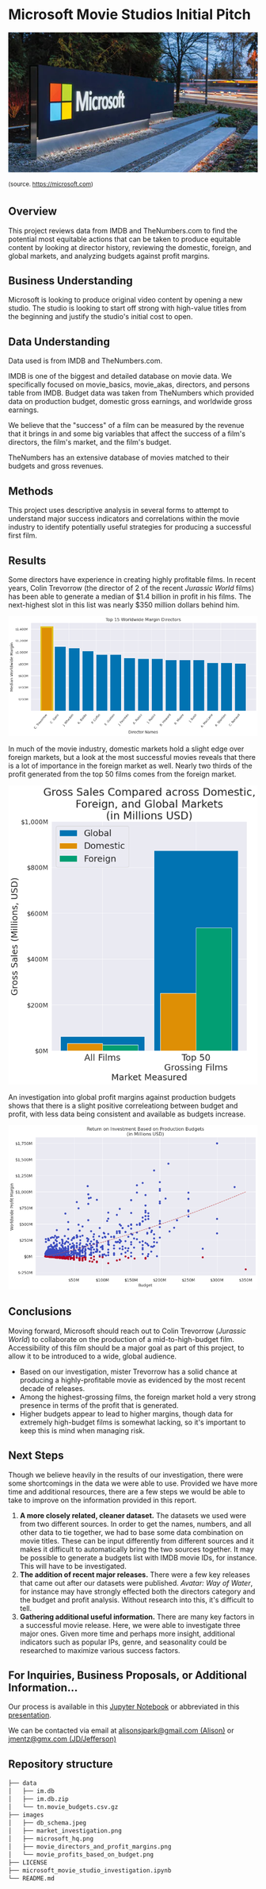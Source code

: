 # Microsoft Movie Studios Initial Pitch

![Microsoft HQ, Redmond, WA](images/microsoft_hq.png)

<sup>(source. https://microsoft.com)</sup>

## Overview
This project reviews data from IMDB and TheNumbers.com to find the potential most equitable actions that can be taken to produce equitable content by looking at director history, reviewing the domestic, foreign, and global markets, and analyzing budgets against profit margins.

## Business Understanding
Microsoft is looking to produce original video content by opening a new studio. The studio is looking to start off strong with high-value titles from the beginning and justify the studio's initial cost to open.

## Data Understanding

Data used is from IMDB and TheNumbers.com.

IMDB is one of the biggest and detailed database on movie data. We specifically focused on movie_basics, movie_akas, directors, and persons table from IMDB. Budget data was taken from TheNumbers which provided data on production budget, domestic gross earnings, and worldwide gross earnings. 

We believe that the "success" of a film can be measured by the revenue that it brings in and some big variables that affect the success of a film's directors, the film's market, and the film's budget.

TheNumbers has an extensive database of movies matched to their budgets and gross revenues.

## Methods

This project uses descriptive analysis in several forms to attempt to understand major success indicators and correlations within the movie industry to identify potentially useful strategies for producing a successful first film.


## Results

Some directors have experience in creating highly profitable films. In recent years, Colin Trevorrow (the director of 2 of the recent _Jurassic World_ films) has been able to generate a median of \$1.4 billion in profit in his films. The next-highest slot in this list was nearly \$350 million dollars behind him.

![Among the top 15 movie directors, Colin Trevorrow leads in median profit margin substantially](images/movie_directors_and_profit_margins.png)

In much of the movie industry, domestic markets hold a slight edge over foreign markets, but a look at the most successful movies reveals that there is a lot of importance in the foreign market as well. Nearly two thirds of the profit generated from the top 50 films comes from the foreign market.

![On median, domestic markets seem to slightly out-perform foreign markets in terms of movie gross, but in the top-performing films, foreign markets dominate.](images/market_investigation.png)

An investigation into global profit margins against production budgets shows that there is a slight positive correleationg between budget and profit, with less data being consistent and available as budgets increase.

![According to the available data, profits on movies increase as budgets increase. Our dataset shows no obvious point of diminishing returns, though the data becomes more becomes more scarce at higher budgets.](images/movie_profits_based_on_budget.png)




## Conclusions

Moving forward, Microsoft should reach out to Colin Trevorrow (_Jurassic World_) to collaborate on the production of a mid-to-high-budget film. Accessibility of this film should be a major goal as part of this project, to allow it to be introduced to a wide, global audience.

- Based on our investigation, mister Trevorrow has a solid chance at producing a highly-profitable movie as evidenced by the most recent decade of releases.
- Among the highest-grossing films, the foreign market hold a very strong presence in terms of the profit that is generated.
- Higher budgets appear to lead to higher margins, though data for extremely high-budget films is somewhat lacking, so it's important to keep this is mind when managing risk.

## Next Steps

Though we believe heavily in the results of our investigation, there were some shortcomings in the data we were able to use. Provided we have more time and additional resources, there are a few steps we would be able to take to improve on the information provided in this report.

1. **A more closely related, cleaner dataset.** The datasets we used were from two different sources. In order to get the names, numbers, and all other data to tie together, we had to base some data combination on movie titles. These can be input differently from different sources and it makes it difficult to automatically bring the two sources together. It may be possible to generate a budgets list with IMDB movie IDs, for instance. This will have to be investigated.
2. **The addition of recent major releases.** There were a few key releases that came out after our datasets were published. _Avatar: Way of Water_, for instance may have strongly effected both the directors category and the budget and profit analysis. Without research into this, it's difficult to tell.
3. **Gathering additional useful information.** There are many key factors in a successful movie release. Here, we were able to investigate three major ones. Given more time and perhaps more insight, additional indicators such as popular IPs, genre, and seasonality could be researched to maximize various success factors.

## For Inquiries, Business Proposals, or Additional Information...

Our process is available in this [Jupyter Notebook](./microsoft_movie_studio_investigation.ipynb) or abbreviated in this [presentation](./REPLACE_ME.pdf).

We can be contacted via email at [alisonsjpark@gmail.com \(Alison\)](mailto:alisonsjpark@gmail.com) or [jmentz@gmx.com \(JD/Jefferson\)](mailto:jmentz@gmx.com)


## Repository structure

```
├── data
│   ├── im.db
│   ├── im.db.zip
│   └── tn.movie_budgets.csv.gz
├── images
│   ├── db_schema.jpeg
│   ├── market_investigation.png
│   ├── microsoft_hq.png
│   ├── movie_directors_and_profit_margins.png
│   └── movie_profits_based_on_budget.png
├── LICENSE
├── microsoft_movie_studio_investigation.ipynb
└── README.md
```


